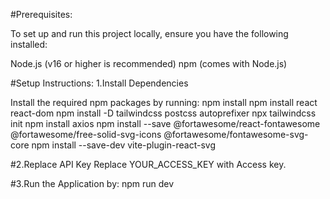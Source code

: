 #Prerequisites:

To set up and run this project locally, ensure you have the following installed:

Node.js (v16 or higher is recommended)
npm (comes with Node.js)


#Setup Instructions:
1.Install Dependencies

Install the required npm packages by running:
npm install
npm install react react-dom
npm install -D tailwindcss postcss autoprefixer
npx tailwindcss init
npm install axios
npm install --save @fortawesome/react-fontawesome @fortawesome/free-solid-svg-icons @fortawesome/fontawesome-svg-core
npm install --save-dev vite-plugin-react-svg


#2.Replace API Key
Replace YOUR_ACCESS_KEY with Access key.

#3.Run the Application by:
npm run dev 
